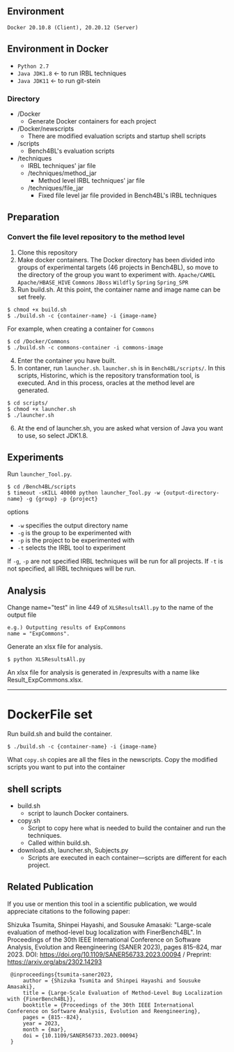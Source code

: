 ## Environment

`Docker 20.10.8 (Client), 20.20.12 (Server)`

## Environment in Docker

- `Python 2.7`
- `Java JDK1.8` ← to run IRBL techniques
- `Java JDK11` ← to run git-stein

### Directory

- /Docker
  - Generate Docker containers for each project
- /Docker/newscripts
  - There are modified evaluation scripts and startup shell scripts
- /scripts
  - Bench4BL's evaluation scripts
- /techniques
  - IRBL techniques' jar file
  - /techniques/method_jar
    - Method level IRBL techniques' jar file
  - /techniques/file_jar
    - Fixed file level jar file provided in Bench4BL's IRBL techniques

## Preparation

### Convert the file level repository to the method level

1. Clone this repository
2. Make docker containers. The Docker directory has been divided into groups of experimental targets (46 projects in Bench4BL), so move to the directory of the group you want to experiment with.
   `Apache/CAMEL`
   `Apache/HBASE_HIVE`
   `Commons`
   `JBoss`
   `Wildfly`
   `Spring`
   `Spring_SPR`
3. Run build.sh. At this point, the container name and image name can be set freely.

```
$ chmod +x build.sh
$ ./build.sh -c {container-name} -i {image-name}
```

For example, when creating a container for `Commons`

```
$ cd /Docker/Commons
$ ./build.sh -c commons-container -i commons-image
```

4. Enter the container you have built.
5. In contaner, run `launcher.sh`. `launcher.sh` is in `Bench4BL/scripts/`. In this scripts, Historinc, which is the repository transformation tool, is executed. And in this process, oracles at the method level are generated.

```
$ cd scripts/
$ chmod +x launcher.sh
$ ./launcher.sh
```

6. At the end of launcher.sh, you are asked what version of Java you want to use, so select JDK1.8.

## Experiments

Run `launcher_Tool.py`.

```
$ cd /Bench4BL/scripts
$ timeout -sKILL 40000 python launcher_Tool.py -w {output-directory-name} -g {group} -p {project}
```

options

- `-w` specifies the output directory name
- `-g` is the group to be experimented with
- `-p` is the project to be experimented with
- `-t` selects the IRBL tool to experiment

If `-g`, `-p` are not specified IRBL techniques will be run for all projects.
If `-t` is not specified, all IRBL techniques will be run.

## Analysis

Change name="test" in line 449 of `XLSResultsAll.py` to the name of the output file

```
e.g.) Outputting results of ExpCommons
name = "ExpCommons".
```

Generate an xlsx file for analysis.

```
$ python XLSResultsAll.py
```

An xlsx file for analysis is generated in /expresults with a name like Result_ExpCommons.xlsx.

---

# DockerFile set

Run build.sh and build the container.

```
$ ./build.sh -c {container-name} -i {image-name}
```

What `copy.sh` copies are all the files in the newscripts.
Copy the modified scripts you want to put into the container

## shell scripts

- build.sh
  - script to launch Docker containers.
- copy.sh
  - Script to copy here what is needed to build the container and run the techniques.
  - Called within build.sh.
- download.sh, launcher.sh, Subjects.py
  - Scripts are executed in each container—scripts are different for each project.

## Related Publication

If you use or mention this tool in a scientific publication, we would appreciate citations to the following paper:

Shizuka Tsumita, Shinpei Hayashi, and Sousuke Amasaki: "Large-scale evaluation of method-level bug localization with FinerBench4BL". In Proceedings of the 30th IEEE International Conference on Software Analysis, Evolution and Reengineering (SANER 2023), pages 815–824, mar 2023. DOI: https://doi.org/10.1109/SANER56733.2023.00094 / Preprint: https://arxiv.org/abs/2302.14293

```
 @inproceedings{tsumita-saner2023,
     author = {Shizuka Tsumita and Shinpei Hayashi and Sousuke Amasaki},
     title = {Large-Scale Evaluation of Method-Level Bug Localization with {FinerBench4BL}},
     booktitle = {Proceedings of the 30th IEEE International Conference on Software Analysis, Evolution and Reengineering},
     pages = {815--824},
     year = 2023,
     month = {mar},
     doi = {10.1109/SANER56733.2023.00094}
 }
```
